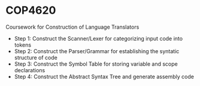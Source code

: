 # COP4620
Coursework for Construction of Language Translators
- Step 1: Construct the Scanner/Lexer for categorizing input code into tokens
- Step 2: Construct the Parser/Grammar for establishing the syntatic structure of code
- Step 3: Construct the Symbol Table for storing variable and scope declarations
- Step 4: Construct the Abstract Syntax Tree and generate assembly code
